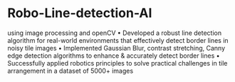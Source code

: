 # Robo-Line-detection-AI
using image processing and openCV
• Developed a robust line detection algorithm for real-world environments that effectively detect border lines in noisy tile images
• Implemented Gaussian Blur, contrast stretching, Canny edge detection algorithms to enhance & accurately detect border lines
• Successfully applied robotics principles to solve practical challenges in tile arrangement in a dataset of 5000+ images

